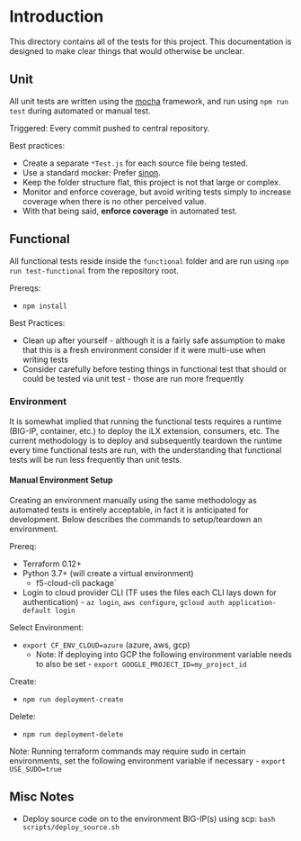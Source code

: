 # Introduction

This directory contains all of the tests for this project.  This documentation is designed to make clear things that would otherwise be unclear.

## Unit

All unit tests are written using the [mocha](https://mochajs.org) framework, and run using ```npm run test``` during automated or manual test.

Triggered: Every commit pushed to central repository.

Best practices:

- Create a separate ```*Test.js``` for each source file being tested.
- Use a standard mocker:  Prefer [sinon](https://sinonjs.org). 
- Keep the folder structure flat, this project is not that large or complex.
- Monitor and enforce coverage, but avoid writing tests simply to increase coverage when there is no other perceived value.
- With that being said, **enforce coverage** in automated test.

## Functional

All functional tests reside inside the ```functional``` folder and are run using ```npm run test-functional``` from the repository root.

Prereqs:

- `npm install`

Best Practices:

- Clean up after yourself - although it is a fairly safe assumption to make that this is a fresh environment consider if it were multi-use when writing tests
- Consider carefully before testing things in functional test that should or could be tested via unit test - those are run more frequently

### Environment

It is somewhat implied that running the functional tests requires a runtime (BIG-IP, container, etc.) to deploy the iLX extension, consumers, etc.  The current methodology is to deploy and subsequently teardown the runtime every time functional tests are run, with the understanding that functional tests will be run less frequently than unit tests.

#### Manual Environment Setup

Creating an environment manually using the same methodology as automated tests is entirely acceptable, in fact it is anticipated for development.  Below describes the commands to setup/teardown an environment.

Prereq:

- Terraform 0.12+
- Python 3.7+ (will create a virtual environment)
    - f5-cloud-cli package`
- Login to cloud provider CLI (TF uses the files each CLI lays down for authentication) - `az login`, `aws configure`, `gcloud auth application-default login`

Select Environment: 

- `export CF_ENV_CLOUD=azure` (azure, aws, gcp)
    - Note: If deploying into GCP the following environment variable needs to also be set - `export GOOGLE_PROJECT_ID=my_project_id`

Create:

- `npm run deployment-create`

Delete:

- `npm run deployment-delete`

Note: Running terraform commands may require sudo in certain environments, set the following environment variable if necessary - `export USE_SUDO=true`

## Misc Notes

- Deploy source code on to the environment BIG-IP(s) using scp: `bash scripts/deploy_source.sh`
